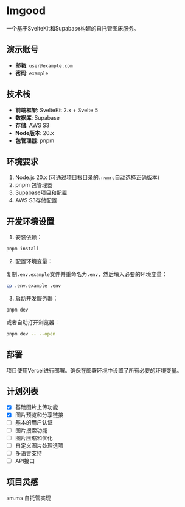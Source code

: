 # Imgood

一个基于SvelteKit和Supabase构建的自托管图床服务。

## 演示账号

- **邮箱**: `user@example.com`
- **密码**: `example`

## 技术栈

- **前端框架**: SvelteKit 2.x + Svelte 5
- **数据库**: Supabase
- **存储**: AWS S3
- **Node版本**: 20.x
- **包管理器**: pnpm

## 环境要求

1. Node.js 20.x (可通过项目根目录的`.nvmrc`自动选择正确版本)
2. pnpm 包管理器
3. Supabase项目和配置
4. AWS S3存储配置

## 开发环境设置

1. 安装依赖：

```bash
pnpm install
```

2. 配置环境变量：

复制`.env.example`文件并重命名为`.env`，然后填入必要的环境变量：

```bash
cp .env.example .env
```

3. 启动开发服务器：

```bash
pnpm dev
```

或者自动打开浏览器：

```bash
pnpm dev -- --open
```

## 部署

项目使用Vercel进行部署。确保在部署环境中设置了所有必要的环境变量。

## 计划列表
- [x] 基础图片上传功能
- [x] 图片预览和分享链接
- [ ] 基本的用户认证
- [ ] 图片搜索功能
- [ ] 图片压缩和优化
- [ ] 自定义图片处理选项
- [ ] 多语言支持
- [ ] API接口

## 项目灵感

sm.ms 自托管实现
